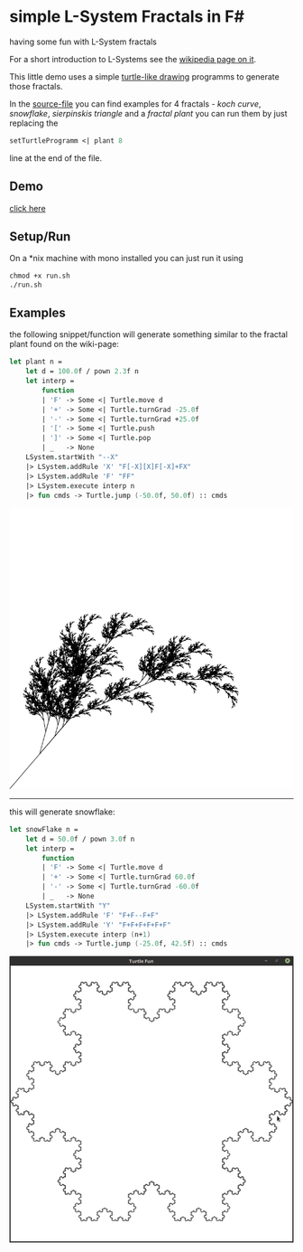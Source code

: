 # simple L-System Fractals in F#
having some fun with L-System fractals

For a short introduction to L-Systems see the [wikipedia page on it](https://en.wikipedia.org/wiki/L-system).

This little demo uses a simple [turtle-like drawing](https://en.wikipedia.org/wiki/Turtle_graphics) programms to generate those fractals.

In the [source-file](Turtle.fs) you can find examples for 4 fractals - *koch curve*, *snowflake*, *sierpinskis triangle* and a *fractal plant* you can
run them by just replacing the

```fsharp
setTurtleProgramm <| plant 8
``` 

line at the end of the file.

## Demo

[click here](Fractal.html)

## Setup/Run

On a *nix machine with mono installed you can just run it using

    chmod +x run.sh
    ./run.sh

## Examples

the following snippet/function will generate something similar to the fractal plant found on the wiki-page:

```fsharp
let plant n =
    let d = 100.0f / pown 2.3f n
    let interp =
        function
        | 'F' -> Some <| Turtle.move d
        | '+' -> Some <| Turtle.turnGrad -25.0f
        | '-' -> Some <| Turtle.turnGrad +25.0f
        | '[' -> Some <| Turtle.push
        | ']' -> Some <| Turtle.pop
        | _   -> None
    LSystem.startWith "--X"
    |> LSystem.addRule 'X' "F[-X][X]F[-X]+FX"
    |> LSystem.addRule 'F' "FF"
    |> LSystem.execute interp n
    |> fun cmds -> Turtle.jump (-50.0f, 50.0f) :: cmds
```

![Image](plant.png)

---

this will generate snowflake:

```fsharp
let snowFlake n =
    let d = 50.0f / pown 3.0f n
    let interp =
        function
        | 'F' -> Some <| Turtle.move d
        | '+' -> Some <| Turtle.turnGrad 60.0f
        | '-' -> Some <| Turtle.turnGrad -60.0f
        | _   -> None
    LSystem.startWith "Y"
    |> LSystem.addRule 'F' "F+F--F+F"
    |> LSystem.addRule 'Y' "F+F+F+F+F+F"
    |> LSystem.execute interp (n+1)
    |> fun cmds -> Turtle.jump (-25.0f, 42.5f) :: cmds
```

![Image](SnowFlake.png)
